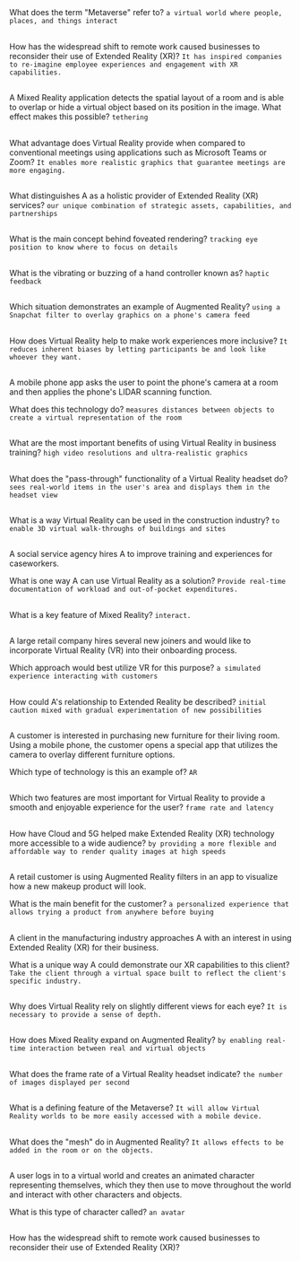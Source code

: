 ##
What does the term "Metaverse" refer to?
`a virtual world where people, places, and things interact`

##
How has the widespread shift to remote work caused businesses to reconsider their use of Extended Reality (XR)?
`It has inspired companies to re-imagine employee experiences and engagement with XR capabilities.`

##
A Mixed Reality application detects the spatial layout of a room and is able to overlap or hide a virtual object based on its position in the image. What effect makes this possible?
`tethering`

##
What advantage does Virtual Reality provide when compared to conventional meetings using applications such as Microsoft Teams or Zoom?
`It enables more realistic graphics that guarantee meetings are more engaging.`

##
What distinguishes A as a holistic provider of Extended Reality (XR) services?
`our unique combination of strategic assets, capabilities, and partnerships`

## 
What is the main concept behind foveated rendering?
`tracking eye position to know where to focus on details`

##
What is the vibrating or buzzing of a hand controller known as?
`haptic feedback`

##
Which situation demonstrates an example of Augmented Reality?
`using a Snapchat filter to overlay graphics on a phone's camera feed`

##
How does Virtual Reality help to make work experiences more inclusive?
`It reduces inherent biases by letting participants be and look like whoever they want.`

##
A mobile phone app asks the user to point the phone's camera at a room and then applies the phone's LIDAR scanning function.

What does this technology do?
`measures distances between objects to create a virtual representation of the room`

##
What are the most important benefits of using Virtual Reality in business training?
`high video resolutions and ultra-realistic graphics`

##
What does the "pass-through" functionality of a Virtual Reality headset do?
`sees real-world items in the user's area and displays them in the headset view`

##
What is a way Virtual Reality can be used in the construction industry?
`to enable 3D virtual walk-throughs of buildings and sites`

##
A social service agency hires A to improve training and experiences for caseworkers.

What is one way A can use Virtual Reality as a solution?
`Provide real-time documentation of workload and out-of-pocket expenditures.`

##
What is a key feature of Mixed Reality?
`interact.`

##
A large retail company hires several new joiners and would like to incorporate Virtual Reality (VR) into their onboarding process.

Which approach would best utilize VR for this purpose?
`a simulated experience interacting with customers`

##
How could A's relationship to Extended Reality be described?
`initial caution mixed with gradual experimentation of new possibilities`

##
A customer is interested in purchasing new furniture for their living room. Using a mobile phone, the customer opens a special app that utilizes the camera to overlay different furniture options.

Which type of technology is this an example of?
`AR`

##
Which two features are most important for Virtual Reality to provide a smooth and enjoyable experience for the user?
`frame rate and latency`

##
How have Cloud and 5G helped make Extended Reality (XR) technology more accessible to a wide audience?
`by providing a more flexible and affordable way to render quality images at high speeds`

##
A retail customer is using Augmented Reality filters in an app to visualize how a new makeup product will look.

What is the main benefit for the customer?
`a personalized experience that allows trying a product from anywhere before buying`

##
A client in the manufacturing industry approaches A with an interest in using Extended Reality (XR) for their business.

What is a unique way A could demonstrate our XR capabilities to this client?
`Take the client through a virtual space built to reflect the client's specific industry.`

##
Why does Virtual Reality rely on slightly different views for each eye?
`It is necessary to provide a sense of depth.`

##
How does Mixed Reality expand on Augmented Reality?
`by enabling real-time interaction between real and virtual objects`

##
What does the frame rate of a Virtual Reality headset indicate?
`the number of images displayed per second`

##
What is a defining feature of the Metaverse?
`It will allow Virtual Reality worlds to be more easily accessed with a mobile device.`

##
What does the "mesh" do in Augmented Reality?
`It allows effects to be added in the room or on the objects.`

##
A user logs in to a virtual world and creates an animated character representing themselves, which they then use to move throughout the world and interact with other characters and objects.

What is this type of character called?
`an avatar`

##
How has the widespread shift to remote work caused businesses to reconsider their use of Extended Reality (XR)?

##